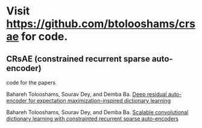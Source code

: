 # Visit https://github.com/btolooshams/crsae for code.


## CRsAE (constrained recurrent sparse auto-encoder)

code for the papers

Bahareh Tolooshams, Sourav Dey, and Demba Ba. [Deep residual auto-encoder for expectation maximization-inspired dictionary learning](https://arxiv.org/abs/1904.08827)

Bahareh Tolooshams, Sourav Dey, and Demba Ba. [Scalable convolutional dictionary learning with constrainted recurrent sparse auto-encoders](https://arxiv.org/abs/1807.04734)
